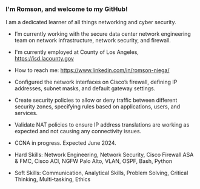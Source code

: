 ### I'm Romson, and welcome to my GitHub!

I am a dedicated learner of all things networking and cyber security. 

- I’m currently working with the secure data center network engineering team on network infrastructure, network security, and firewall. 
- I'm currently employed at County of Los Angeles, https://isd.lacounty.gov
- How to reach me: https://www.linkedin.com/in/romson-niega/

- Configured the network interfaces on Cisco’s firewall, defining IP addresses, subnet masks, and default gateway settings. 
- Create security policies to allow or deny traffic between different security zones, specifying rules based on applications, users, and services. 
- Validate NAT policies to ensure IP address translations are working as expected and not causing any connectivity issues. 
- CCNA in progress. Expected June 2024.
  
- Hard Skills: Network Engineering, Network Security, Cisco Firewall ASA & FMC, Cisco ACI, NGFW Palo Alto, VLAN, OSPF, Bash, Python
- Soft Skills: Communication, Analytical Skills, Problem Solving, Critical Thinking, Multi-tasking, Ethics
<!--
**Romson-Niega/romson-niega** is a ✨ _special_ ✨ repository because its `README.md` (this file) appears on your GitHub profile.

Here are some ideas to get you started:

- 🔭 I’m currently working on ...
- 🌱 I’m currently learning ...
- 👯 I’m looking to collaborate on ...
- 🤔 I’m looking for help with ...
- 💬 Ask me about ...
- 📫 How to reach me: ...
- 😄 Pronouns: ...
- ⚡ Fun fact: ...
-->
